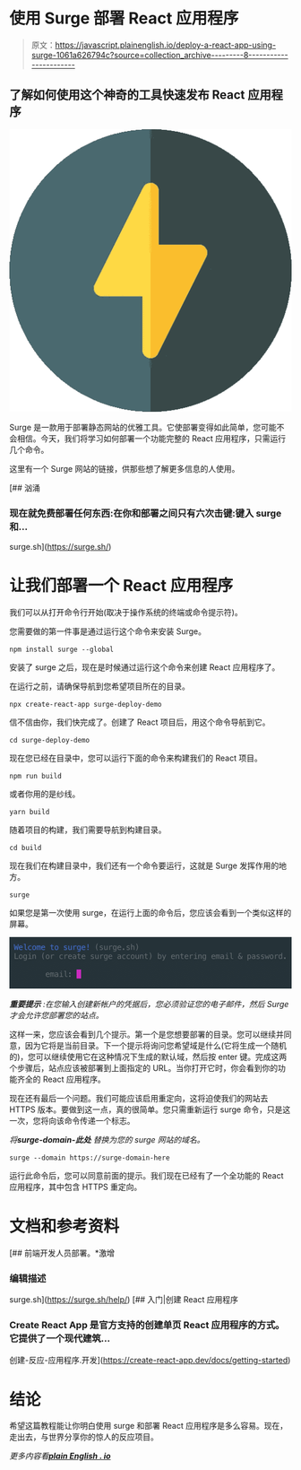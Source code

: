 # 使用 Surge 部署 React 应用程序

> 原文：<https://javascript.plainenglish.io/deploy-a-react-app-using-surge-1061a626794c?source=collection_archive---------8----------------------->

## 了解如何使用这个神奇的工具快速发布 React 应用程序

![](img/527270053f4d1627ee71eb269d250030.png)

Surge 是一款用于部署静态网站的优雅工具。它使部署变得如此简单，您可能不会相信。今天，我们将学习如何部署一个功能完整的 React 应用程序，只需运行几个命令。

这里有一个 Surge 网站的链接，供那些想了解更多信息的人使用。

[](https://surge.sh/) [## 汹涌

### 现在就免费部署任何东西:在你和部署之间只有六次击键:键入 surge 和…

surge.sh](https://surge.sh/) 

# 让我们部署一个 React 应用程序

我们可以从打开命令行开始(取决于操作系统的终端或命令提示符)。

您需要做的第一件事是通过运行这个命令来安装 Surge。

```
npm install surge --global
```

安装了 surge 之后，现在是时候通过运行这个命令来创建 React 应用程序了。

在运行之前，请确保导航到您希望项目所在的目录。

```
npx create-react-app surge-deploy-demo
```

信不信由你，我们快完成了。创建了 React 项目后，用这个命令导航到它。

```
cd surge-deploy-demo
```

现在您已经在目录中，您可以运行下面的命令来构建我们的 React 项目。

```
npm run build
```

或者你用的是纱线。

```
yarn build
```

随着项目的构建，我们需要导航到构建目录。

```
cd build
```

现在我们在构建目录中，我们还有一个命令要运行，这就是 Surge 发挥作用的地方。

```
surge
```

如果您是第一次使用 surge，在运行上面的命令后，您应该会看到一个类似这样的屏幕。

![](img/be4ef056afa493bca6da4c9c224f255c.png)

***重要提示*** *:在您输入创建新帐户的凭据后，您必须验证您的电子邮件，然后 Surge 才会允许您部署您的站点。*

这样一来，您应该会看到几个提示。第一个是您想要部署的目录。您可以继续并同意，因为它将是当前目录。下一个提示将询问您希望域是什么(它将生成一个随机的)，您可以继续使用它在这种情况下生成的默认域，然后按 enter 键。完成这两个步骤后，站点应该被部署到上面指定的 URL。当你打开它时，你会看到你的功能齐全的 React 应用程序。

现在还有最后一个问题。我们可能应该启用重定向，这将迫使我们的网站去 HTTPS 版本。要做到这一点，真的很简单。您只需重新运行 surge 命令，只是这一次，您将向该命令传递一个标志。

*将****surge-domain-此处*** *替换为您的 surge 网站的域名。*

```
surge --domain https://surge-domain-here
```

运行此命令后，您可以同意前面的提示。我们现在已经有了一个全功能的 React 应用程序，其中包含 HTTPS 重定向。

# 文档和参考资料

 [## 前端开发人员部署。*激增

### 编辑描述

surge.sh](https://surge.sh/help/) [](https://create-react-app.dev/docs/getting-started) [## 入门|创建 React 应用程序

### Create React App 是官方支持的创建单页 React 应用程序的方式。它提供了一个现代建筑…

创建-反应-应用程序.开发](https://create-react-app.dev/docs/getting-started) 

# 结论

希望这篇教程能让你明白使用 surge 和部署 React 应用程序是多么容易。现在，走出去，与世界分享你的惊人的反应项目。

*更多内容看*[***plain English . io***](https://plainenglish.io/)